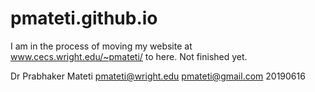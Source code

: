 # pmateti.github.io

I am in the process of moving my website at www.cecs.wright.edu/~pmateti/ to here.  Not finished yet.

Dr Prabhaker Mateti
pmateti@wright.edu pmateti@gmail.com
20190616
